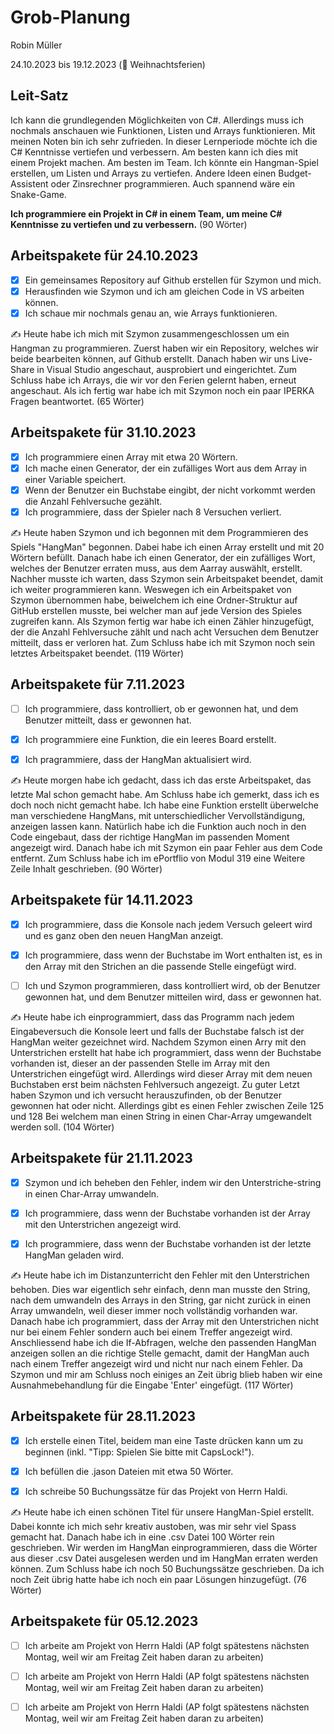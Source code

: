 # Grob-Planung

Robin Müller

24.10.2023 bis 19.12.2023 (🎄 Weihnachtsferien)

## Leit-Satz

Ich kann die grundlegenden Möglichkeiten von C#. Allerdings muss ich nochmals anschauen wie Funktionen, Listen und Arrays funktionieren. Mit meinen Noten bin ich sehr zufrieden. In dieser Lernperiode möchte ich die C# Kenntnisse vertiefen und verbessern. Am besten kann ich dies mit einem Projekt machen. Am besten im Team. Ich könnte ein Hangman-Spiel erstellen, um Listen und Arrays zu vertiefen. Andere Ideen einen Budget-Assistent oder Zinsrechner programmieren. Auch spannend wäre ein Snake-Game.

**Ich programmiere ein Projekt in C# in einem Team, um meine C# Kenntnisse zu vertiefen und zu verbessern.** (90 Wörter)

## Arbeitspakete für 24.10.2023

- [x] Ein gemeinsames Repository auf Github erstellen für Szymon und mich.
- [x] Herausfinden wie Szymon und ich am gleichen Code in VS arbeiten können.
- [x] Ich schaue mir nochmals genau an, wie Arrays funktionieren.

✍️ Heute habe ich mich mit Szymon zusammengeschlossen um ein Hangman zu programmieren. Zuerst haben wir ein Repository, welches wir beide bearbeiten können, auf Github erstellt. Danach haben wir uns Live-Share in Visual Studio angeschaut, ausprobiert und eingerichtet. Zum Schluss habe ich Arrays, die wir vor den Ferien gelernt haben, erneut angeschaut. Als ich fertig war habe ich mit Szymon noch ein paar IPERKA Fragen beantwortet. (65 Wörter)

## Arbeitspakete für 31.10.2023

- [x] Ich programmiere einen Array mit etwa 20 Wörtern.
- [x] Ich mache einen Generator, der ein zufälliges Wort aus dem Array in einer Variable speichert.
- [x] Wenn der Benutzer ein Buchstabe eingibt, der nicht vorkommt werden die Anzahl Fehlversuche gezählt.
- [x] Ich programmiere, dass der Spieler nach 8 Versuchen verliert.

✍️ Heute haben Szymon und ich begonnen mit dem Programmieren des Spiels "HangMan" begonnen. Dabei habe ich einen Array erstellt und mit 20 Wörtern befüllt. Danach habe ich einen Generator, der ein zufälliges Wort, welches der Benutzer erraten muss, aus dem Aarray auswählt, erstellt. Nachher musste ich warten, dass Szymon sein Arbeitspaket beendet, damit ich weiter programmieren kann. Weswegen ich ein Arbeitspaket von Szymon übernommen habe, beiwelchem ich eine Ordner-Struktur auf GitHub erstellen musste, bei welcher man auf jede Version des Spieles zugreifen kann. Als Szymon fertig war habe ich einen Zähler hinzugefügt, der die Anzahl Fehlversuche zählt und nach acht Versuchen dem Benutzer mitteilt, dass er verloren hat. Zum Schluss habe ich mit Szymon noch sein letztes Arbeitspaket beendet. (119 Wörter)

## Arbeitspakete für 7.11.2023

- [ ] Ich programmiere, dass kontrolliert, ob er gewonnen hat, und dem Benutzer mitteilt, dass er gewonnen hat.
  
- [x] Ich programmiere eine Funktion, die ein leeres Board erstellt.
  
- [x] Ich pragrammiere, dass der HangMan aktualisiert wird.
  

✍️ Heute morgen habe ich gedacht, dass ich das erste Arbeitspaket, das letzte Mal schon gemacht habe. Am Schluss habe ich gemerkt, dass ich es doch noch nicht gemacht habe. Ich habe eine Funktion erstellt überwelche man verschiedene HangMans, mit unterschiedlicher Vervollständigung, anzeigen lassen kann. Natürlich habe ich die Funktion auch noch in den Code eingebaut, dass der richtige HangMan im passenden Moment angezeigt wird. Danach habe ich mit Szymon ein paar Fehler aus dem Code entfernt. Zum Schluss habe ich im ePortflio von Modul 319 eine Weitere Zeile Inhalt geschrieben. (90 Wörter)

## Arbeitspakete für 14.11.2023

- [x] Ich programmiere, dass die Konsole nach jedem Versuch geleert wird und es ganz oben den neuen HangMan anzeigt.
  
- [x] Ich programmiere, dass wenn der Buchstabe im Wort enthalten ist, es in den Array mit den Strichen an die passende Stelle eingefügt wird.
  
- [ ] Ich und Szymon programmieren, dass kontrolliert wird, ob der Benutzer gewonnen hat, und dem Benutzer mitteilen wird, dass er gewonnen hat.
  

✍️ Heute habe ich einprogrammiert, dass das Programm nach jedem Eingabeversuch die Konsole leert und falls der Buchstabe falsch ist der HangMan weiter gezeichnet wird. Nachdem Szymon einen Arry mit den Unterstrichen erstellt hat habe ich programmiert, dass wenn der Buchstabe vorhanden ist, dieser an der passenden Stelle im Array mit den Unterstrichen eingefügt wird. Allerdings wird dieser Array mit dem neuen Buchstaben erst beim nächsten Fehlversuch angezeigt. Zu guter Letzt haben Szymon und ich versucht herauszufinden, ob der Benutzer gewonnen hat oder nicht. Allerdings gibt es einen Fehler zwischen Zeile 125 und 128 Bei welchem man einen String in einen Char-Array umgewandelt werden soll. (104 Wörter)

## Arbeitspakete für 21.11.2023

- [x] Szymon und ich beheben den Fehler, indem wir den Unterstriche-string in einen Char-Array umwandeln.
  
- [x] Ich programmiere, dass wenn der Buchstabe vorhanden ist der Array mit den Unterstrichen angezeigt wird.
  
- [x] Ich programmiere, dass wenn der Buchstabe vorhanden ist der letzte HangMan geladen wird.
  

✍️ Heute habe ich im Distanzunterricht den Fehler mit den Unterstrichen behoben. Dies war eigentlich sehr einfach, denn man musste den String, nach dem umwandeln des Arrays in den String, gar nicht zurück in einen Array umwandeln, weil dieser immer noch vollständig vorhanden war. Danach habe ich programmiert, dass der Array mit den Unterstrichen nicht nur bei einem Fehler sondern auch bei einem Treffer angezeigt wird. Anschliessend habe ich die If-Abfragen, welche den passenden HangMan anzeigen sollen an die richtige Stelle gemacht, damit der HangMan auch nach einem Treffer angezeigt wird und nicht nur nach einem Fehler. Da Szymon und mir am Schluss noch einiges an Zeit übrig blieb haben wir eine Ausnahmebehandlung für die Eingabe 'Enter' eingefügt. (117 Wörter)

## Arbeitspakete für 28.11.2023

- [x] Ich erstelle einen Titel, beidem man eine Taste drücken kann um zu beginnen (inkl. "Tipp: Spielen Sie bitte mit CapsLock!").
  
- [x] Ich befüllen die .jason Dateien mit etwa 50 Wörter.
  
- [x] Ich schreibe 50 Buchungssätze für das Projekt von Herrn Haldi.
  

✍️ Heute habe ich einen schönen Titel für unsere HangMan-Spiel erstellt. Dabei konnte ich mich sehr kreativ austoben, was mir sehr viel Spass gemacht hat. Danach habe ich in eine .csv Datei 100 Wörter rein geschrieben. Wir werden im HangMan einprogrammieren, dass die Wörter aus dieser .csv Datei ausgelesen werden und im HangMan erraten werden können. Zum Schluss habe ich noch 50 Buchungssätze geschrieben. Da ich noch Zeit übrig hatte habe ich noch ein paar Lösungen hinzugefügt. (76 Wörter)

## Arbeitspakete für 05.12.2023

- [ ] Ich arbeite am Projekt von Herrn Haldi (AP folgt spätestens nächsten Montag, weil wir am Freitag Zeit haben daran zu arbeiten)
  
- [ ] Ich arbeite am Projekt von Herrn Haldi (AP folgt spätestens nächsten Montag, weil wir am Freitag Zeit haben daran zu arbeiten)
  
- [ ] Ich arbeite am Projekt von Herrn Haldi (AP folgt spätestens nächsten Montag, weil wir am Freitag Zeit haben daran zu arbeiten)
